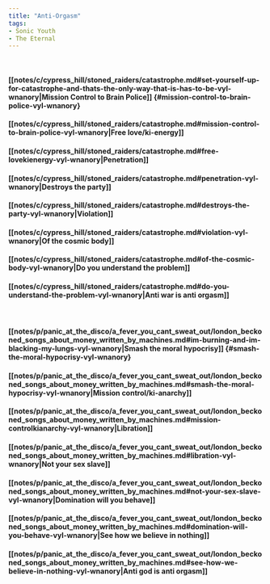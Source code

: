 ```yaml
---
title: "Anti-Orgasm"
tags:
- Sonic Youth
- The Eternal
---
```

&nbsp;
#### [[notes/c/cypress_hill/stoned_raiders/catastrophe.md#set-yourself-up-for-catastrophe-and-thats-the-only-way-that-is-has-to-be-vyl-wnanory|Mission Control to Brain Police]] {#mission-control-to-brain-police-vyl-wnanory}
#### [[notes/c/cypress_hill/stoned_raiders/catastrophe.md#mission-control-to-brain-police-vyl-wnanory|Free love/ki-energy]]
#### [[notes/c/cypress_hill/stoned_raiders/catastrophe.md#free-lovekienergy-vyl-wnanory|Penetration]]
#### [[notes/c/cypress_hill/stoned_raiders/catastrophe.md#penetration-vyl-wnanory|Destroys the party]]
#### [[notes/c/cypress_hill/stoned_raiders/catastrophe.md#destroys-the-party-vyl-wnanory|Violation]]
#### [[notes/c/cypress_hill/stoned_raiders/catastrophe.md#violation-vyl-wnanory|Of the cosmic body]]
#### [[notes/c/cypress_hill/stoned_raiders/catastrophe.md#of-the-cosmic-body-vyl-wnanory|Do you understand the problem]]
#### [[notes/c/cypress_hill/stoned_raiders/catastrophe.md#do-you-understand-the-problem-vyl-wnanory|Anti war is anti orgasm]]
&nbsp;
#### [[notes/p/panic_at_the_disco/a_fever_you_cant_sweat_out/london_beckoned_songs_about_money_written_by_machines.md#im-burning-and-im-blacking-my-lungs-vyl-wnanory|Smash the moral hypocrisy]] {#smash-the-moral-hypocrisy-vyl-wnanory}
#### [[notes/p/panic_at_the_disco/a_fever_you_cant_sweat_out/london_beckoned_songs_about_money_written_by_machines.md#smash-the-moral-hypocrisy-vyl-wnanory|Mission control/ki-anarchy]]
#### [[notes/p/panic_at_the_disco/a_fever_you_cant_sweat_out/london_beckoned_songs_about_money_written_by_machines.md#mission-controlkianarchy-vyl-wnanory|Libration]]
#### [[notes/p/panic_at_the_disco/a_fever_you_cant_sweat_out/london_beckoned_songs_about_money_written_by_machines.md#libration-vyl-wnanory|Not your sex slave]]
#### [[notes/p/panic_at_the_disco/a_fever_you_cant_sweat_out/london_beckoned_songs_about_money_written_by_machines.md#not-your-sex-slave-vyl-wnanory|Domination will you behave]]
#### [[notes/p/panic_at_the_disco/a_fever_you_cant_sweat_out/london_beckoned_songs_about_money_written_by_machines.md#domination-will-you-behave-vyl-wnanory|See how we believe in nothing]]
#### [[notes/p/panic_at_the_disco/a_fever_you_cant_sweat_out/london_beckoned_songs_about_money_written_by_machines.md#see-how-we-believe-in-nothing-vyl-wnanory|Anti god is anti orgasm]]
